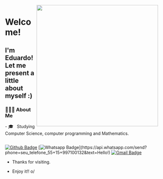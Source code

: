
<img align="right" width="400" height="400" src="https://media.giphy.com/media/BemKqR9RDK4V2/giphy.gif">
 
# Welcome!
 
## I'm Eduardo! Let me present a little about myself :)
 
 <h3> 👨🏻‍💻 About Me </h3>
 - 🎓 &nbsp; Studying Computer Science, computer programming and Mathematics.<br>


 
 ##

[![Github Badge](https://img.shields.io/badge/-Github-000?style=flat-square&logo=Github&logoColor=white&link=https://github.com/duzin12)](https://github.com/duzin12)
[![Whatsapp Badge](https://img.shields.io/badge/-Whatsapp-4CA143?style=flat-square&labelColor=4CA143&logo=whatsapp&logoColor=white&link=https://api.whatsapp.com/send?phone=seu_telefone_55+15+997100132&text=Hello!)](https://api.whatsapp.com/send?phone=seu_telefone_55+15+997100132&text=Hello!)
[![Gmail Badge](https://img.shields.io/badge/-Gmail-c14438?style=flat-square&logo=Gmail&logoColor=white&link=mailto:eduardobd2912@gmail.com)](mailto:eduardobd2912@gmail.com)
 
- Thanks for visiting. 
 
- Enjoy it!! o/

